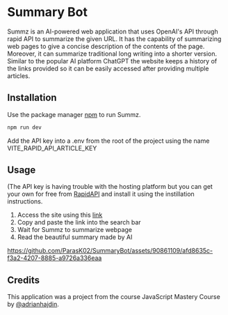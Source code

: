 # Summary Bot

Summz is an AI-powered web application that uses OpenAI's API through rapid API to summarize the given URL. It has the capability of summarizing web pages to give a concise description of the contents of the page. Moreover, it can summarize traditional long writing into a shorter version. Similar to the popular AI platform ChatGPT the website keeps a history of the links provided so it can be easily accessed after providing multiple articles. 

## Installation

Use the package manager [npm](https://nodejs.org/en) to run Summz.

```bash
npm run dev
```
Add the API key into a .env from the root of the project using the name VITE_RAPID_API_ARTICLE_KEY

## Usage
(The API key is having trouble with the hosting platform but you can get your own for free from [RapidAPI](https://rapidapi.com/restyler/api/article-extractor-and-summarizer) and install it using the instillation instructions.

1. Access the site using this [link](https://zesty-rolypoly-96e865.netlify.app/)
2. Copy and paste the link into the search bar
3. Wait for Summz to summarize webpage 
4. Read the beautiful summary made by AI


https://github.com/ParasK02/SummaryBot/assets/90861109/afd8635c-f3a2-4207-8885-a9726a336eaa



## Credits
This application was a project from the course JavaScript Mastery Course by [@adrianhajdin](https://github.com/adrianhajdin).
